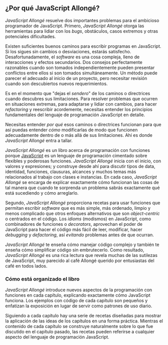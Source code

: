 ## ¿Por qué JavaScript Allongé?

*JavaScript Allongé* resuelve dos importantes problemas para el ambicioso programador de JavaScript. Primero, *JavaScript Allongé* otorga las herramientas para lidiar con los *bugs*, obstáculos, casos extremos y otras potenciales dificultades.

Existen suficientes buenos caminos para escribir programas en JavaScript. Si los sigues sin cambios o desviaciones, estarás satisfecho. Desafortunadamente, el *software* es una cosa compleja, lleno de interacciones y efectos secundarios. Dos consejos perfectamente razonables cuando son tomados independientemente pueden presentar conflictos entre ellos si son tomados simultáneamente. Un método puede parecer el adecuado al inicio de un proyecto, pero necesitar revisión cuando son descubiertos nuevos requerimientos.

Es en el momento que "dejas el *sendero*" de los caminos o directrices cuando descubres sus limitaciones. Para resolver problemas que ocurren en situaciones extremas, para adaptarse y lidiar con cambios, para hacer *refactoring* y reescribir acordemente, necesitas entender los principios fundamentales del lenguaje de programación JavaScript en detalle.

Necesitas entender *por qué* esos caminos o directrices funcionan para que así puedas entender *cómo* modificarlas de modo que funcionen adecuadamente dentro de o más allá de sus limitaciones. Ahí es donde *JavaScript Allongé* entra a tallar.

*JavaScript Allongé* es un libro acerca de programación con funciones porque [JavaScript] es un lenguaje de programación cimentado sobre flexibles y poderosas funciones. *JavaScript Allongé* inicia con el inicio, con valores y expresiones; y construye desde ahí para discutir tipos de data, identidad, funciones, clausuras, alcances y muchos temas más relacionados al trabajo con clases e instancias. En cada caso, *JavaScript Allongé* se encarga de explicar exactamente cómo funcionan las cosas de tal manera que cuando te sorprenda un problema sabrás exactamente qué está sucediendo y cómo arreglarlo.

Segundo, *JavaScript Allongé* proporciona recetas para usar funciones que permitan escribir *software* que es más simple, más ordenado, limpio y menos complicado que otros enfoques alternativos que son *object-centric* o centrados en el código. Los *idioms* (modismos) en JavaScript, como combinadores de funciones o *decorators*, aprovechan el poder de JavaScript para hacer el código más fácil de leer, modificar, hacer *debugging* y *defactoring*, así *evitando* problemas antes de que ocurran.

*JavaScript Allongé* te enseña cómo manejar código complejo y también te enseña cómo simplificar código sin embrutecerlo. Como resultado, *JavaScript Allongé* es una rica lectura que revela muchas de las sutilezas de JavaScript, muy parecido al café Allongé querido por entusiastas del café en todos lados.

[JavaScript]: https://developer.mozilla.org/en-US/docs/JavaScript

### Cómo está organizado el libro

*JavaScript Allongé* introduce nuevos aspectos de la programación con funciones en cada capítulo, explicando exactamente cómo JavaScript funciona. Los ejemplos con código de cada capítulo son pequeños y enfatizan la exposición en lugar de servir como patrones de uso diario.

Siguiendo a cada capítulo hay una serie de recetas diseñadas para mostrar la aplicación de las ideas de los capítulos en una forma práctica. Mientras el contenido de cada capítulo se construye naturalmente sobre lo que fue discutido en el capítulo pasado, las recetas pueden referirse a cualquier aspecto del lenguaje de programación JavaScript.